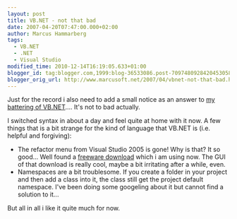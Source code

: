 ```yaml
---
layout: post
title: VB.NET - not that bad
date: 2007-04-20T07:47:00.000+02:00
author: Marcus Hammarberg
tags:
  - VB.NET
  - .NET
  - Visual Studio
modified_time: 2010-12-14T16:19:05.633+01:00
blogger_id: tag:blogger.com,1999:blog-36533086.post-7097480928420453058
blogger_orig_url: http://www.marcusoft.net/2007/04/vbnet-not-that-bad.html
---
```


Just for
the record i also need to add a small notice as an answer to [my
battering of
VB.NET](http://marcushammarberg.blogspot.com/2007/03/vbnet-or-c.html)....
It's not to bad actually.

I switched syntax in about a day and feel quite at home with it now. A
few things that is a bit strange for the kind of language that VB.NET is
(i.e. helpful and forgiving):

-   The refactor menu from Visual Studio 2005 is gone! Why is that? It
    so good... Well found a [freeware
    download](http://www.devexpress.com/Products/NET/IDETools/VBRefactor/)
    which i am using now. The GUI of that download is really cool, maybe
    a bit irritating after a while, even.
-   Namespaces are a bit troublesome. If you create a folder in your
    project and then add a class into it, the class still get the
    project default namespace. I've been doing some googeling about it
    but cannot find a solution to it...

But all in all i like it quite much for now.
